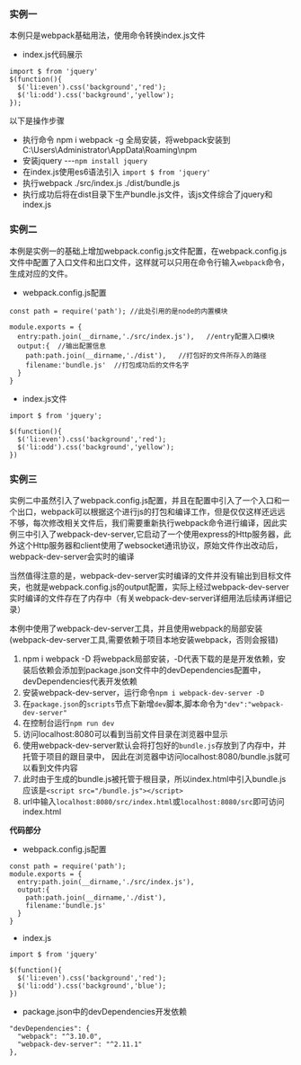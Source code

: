 ### 实例一
本例只是webpack基础用法，使用命令转换index.js文件
+ index.js代码展示

```
import $ from 'jquery'
$(function(){
  $('li:even').css('background','red');
  $('li:odd').css('background','yellow');
});
```

以下是操作步骤
+ 执行命令 npm i webpack -g  全局安装，将webpack安装到C:\Users\Administrator\AppData\Roaming\npm
+ 安装jquery ---`npm install jquery`
+ 在index.js使用es6语法引入 `import $ from 'jquery'`
+ 执行webpack ./src/index.js ./dist/bundle.js
+ 执行成功后将在dist目录下生产bundle.js文件，该js文件综合了jquery和index.js

### 实例二
本例是实例一的基础上增加webpack.config.js文件配置，在webpack.config.js文件中配置了入口文件和出口文件，这样就可以只用在命令行输入`webpack`命令，生成对应的文件。

+ webpack.config.js配置

```
const path = require('path'); //此处引用的是node的内置模块

module.exports = {
  entry:path.join(__dirname,'./src/index.js'),   //entry配置入口模块
  output:{  //输出配置信息
    path:path.join(__dirname,'./dist'),   //打包好的文件所存入的路径
    filename:'bundle.js'  //打包成功后的文件名字
  }
}
```

+ index.js文件

```
import $ from 'jquery';

$(function(){
  $('li:even').css('background','red');
  $('li:odd').css('background','yellow');
})
```

### 实例三
实例二中虽然引入了webpack.config.js配置，并且在配置中引入了一个入口和一个出口，webpack可以根据这个进行js的打包和编译工作，但是仅仅这样还远远不够，每次修改相关文件后，我们需要重新执行webpack命令进行编译，因此实例三中引入了webpack-dev-server,它启动了一个使用express的Http服务器，此外这个Http服务器和client使用了websocket通讯协议，原始文件作出改动后，webpack-dev-server会实时的编译

当然值得注意的是，webpack-dev-server实时编译的文件并没有输出到目标文件夹，也就是webpack.config.js的output配置，实际上经过webpack-dev-server实时编译的文件存在了内存中（有关webpack-dev-server详细用法后续再详细记录）

本例中使用了webpack-dev-server工具，并且使用webpack的局部安装(webpack-dev-server工具,需要依赖于项目本地安装webpack，否则会报错)
1. npm i webpack -D   将webpack局部安装，-D代表下载的是是开发依赖，安装后依赖会添加到package.json文件中的devDependencies配置中，
devDependencies代表开发依赖
2. 安装webpack-dev-server，运行命令`npm i webpack-dev-server -D`
2. 在`package.json`的`scripts`节点下新增`dev`脚本,脚本命令为`"dev":"webpack-dev-server"`
3. 在控制台运行`npm run dev`
4. 访问localhost:8080可以看到当前文件目录在浏览器中显示
5. 使用webpack-dev-server默认会将打包好的`bundle.js`存放到了内存中，并托管于项目的跟目录中，
   因此在浏览器中访问localhost:8080/bundle.js就可以看到文件内容
6. 此时由于生成的bundle.js被托管于根目录，所以index.html中引入bundle.js应该是`<script src="/bundle.js"></script>`
7. url中输入`localhost:8080/src/index.html`或`localhost:8080/src`即可访问index.html

**代码部分**
+ webpack.config.js配置
```
const path = require('path');
module.exports = {
  entry:path.join(__dirname,'./src/index.js'),
  output:{
    path:path.join(__dirname,'./dist'),
    filename:'bundle.js'
  }
}
```

+ index.js

```
import $ from 'jquery'

$(function(){
  $('li:even').css('background','red');
  $('li:odd').css('background','blue');
})
```

+ package.json中的devDependencies开发依赖

```
"devDependencies": {
  "webpack": "^3.10.0",
  "webpack-dev-server": "^2.11.1"
},
```